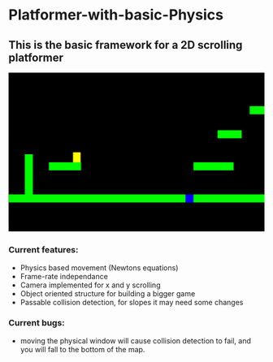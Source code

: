 ﻿# Platformer-with-basic-Physics

## This is the basic framework for a 2D scrolling platformer

![alt text](https://github.com/treencd/Platformer-with-basic-Physics/blob/main/animation.gif)

### Current features:

<ul>
    <li> Physics based movement (Newtons equations)
    <li> Frame-rate independance
    <li> Camera implemented for x and y scrolling
    <li> Object oriented structure for building a bigger game
    <li> Passable collision detection, for slopes it may need some changes
</ul>

### Current bugs:

<ul>
    <li> moving the physical window will cause collision detection to fail, and you will fall to the bottom of the map.
</ul>
